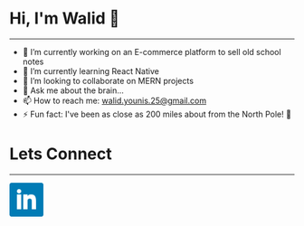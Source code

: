 # Hi, I'm Walid 👋
<hr/>

- 🔭 I’m currently working on an E-commerce platform to sell old school notes
- 🌱 I’m currently learning React Native
- 👯 I’m looking to collaborate on MERN projects
- 💬 Ask me about the brain...
- 📫 How to reach me: walid.younis.25@gmail.com
- ⚡ Fun fact: I've been as close as 200 miles about from the North Pole! 🥶 


# Lets Connect
<hr/>
<a target="_blank" rel="noopener noreferrer" href="https://www.linkedin.com/in/walid-younis-2025/">
<img src = /bluelink.png width="60px"/>
  </a>

